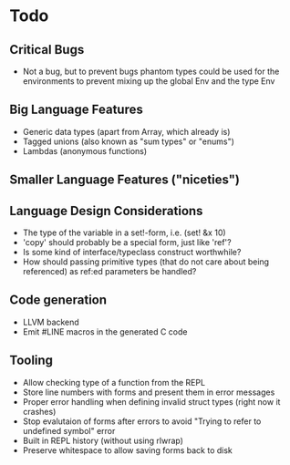 # Todo

## Critical Bugs
* Not a bug, but to prevent bugs phantom types could be used for the environments to prevent mixing up the global Env and the type Env

## Big Language Features
* Generic data types (apart from Array, which already is)
* Tagged unions (also known as "sum types" or "enums")
* Lambdas (anonymous functions)

## Smaller Language Features ("niceties")

## Language Design Considerations
* The type of the variable in a set!-form, i.e. (set! &x 10)
* 'copy' should probably be a special form, just like 'ref'?
* Is some kind of interface/typeclass construct worthwhile?
* How should passing primitive types (that do not care about being referenced) as ref:ed parameters be handled?

## Code generation
* LLVM backend
* Emit #LINE macros in the generated C code

## Tooling
* Allow checking type of a function from the REPL
* Store line numbers with forms and present them in error messages
* Proper error handling when defining invalid struct types (right now it crashes)
* Stop evalutaion of forms after errors to avoid "Trying to refer to undefined symbol" error
* Built in REPL history (without using rlwrap)
* Preserve whitespace to allow saving forms back to disk
